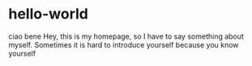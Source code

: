 # hello-world
ciao bene
Hey, this is my homepage, so I have to say something about myself. Sometimes it is hard to introduce yourself because you know yourself 
